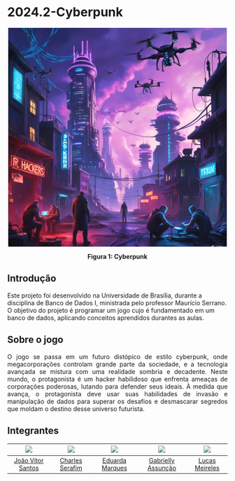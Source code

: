 # 2024.2-Cyberpunk

<!-- ![cyberpunk](assets/cyberpunk.jpg) -->


<div align="center">
  <img align="center" src="docs/assets/cyberpunk.jpg" alt="cyberpunk" width="500" height="500">
  <p><b>Figura 1: Cyberpunk</b></p> 
</div>



## Introdução

Este projeto foi desenvolvido na Universidade de Brasília, durante a disciplina de Banco de Dados I, ministrada pelo professor Maurício Serrano. O objetivo do projeto é programar um jogo cujo é fundamentado em um banco de dados, aplicando conceitos aprendidos durantes as aulas.

## Sobre o jogo

<p align="justify">
O jogo se passa em um futuro distópico de estilo cyberpunk, onde megacorporações controlam grande parte da sociedade, e a tecnologia avançada se mistura com uma realidade sombria e decadente. Neste mundo, o protagonista é um hacker habilidoso que enfrenta ameaças de corporações poderosas, lutando para defender seus ideais. À medida que avança, o protagonista deve usar suas habilidades de invasão e manipulação de dados para superar os desafios e desmascarar segredos que moldam o destino desse universo futurista.
</p>

## Integrantes

<div align="center">

| <img src="https://github.com/Jauzimm.png" width="150px"> | <img src="https://github.com/charles-serafim.png" width="150px"> | <img src="https://github.com/EduardaSMarques.png" width="150px"> | <img src="https://github.com/GabriellyAssuncao.png" width="150px"> | <img src="https://github.com/Katuner.png" width="150px"> |
|:----------------:|:--------------------:|:---------------------:|:-------------------:|:-------------------:|
|[João Vitor Santos](https://github.com/Jauzimm)|[Charles Serafim](https://github.com/charles-serafim)|[Eduarda Marques](https://github.com/EduardaSMarques)|[Gabrielly Assunção](https://github.com/GabriellyAssuncao)| [Lucas Meireles](https://github.com/Katuner)|

</div>
